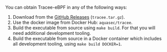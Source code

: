 You can obtain Tracee-eBPF in any of the following ways:

1. Download from the [GitHub Releases](https://github.com/aquasecurity/tracee/releases) (`tracee.tar.gz`).
2. Use the docker image from Docker Hub: `aquasec/tracee`.
3. Build the executable from source using `make build`. For that you will need additional development tooling.
4. Build the executable from source in a Docker container which includes all development tooling, using `make build DOCKER=1`.
